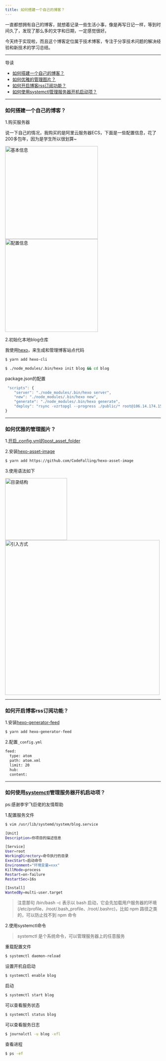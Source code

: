 ```yaml
---
title: 如何搭建一个自己的博客？
---
```

一直都想拥有自己的博客，就想着记录一些生活小事，像是再写日记一样，等到时间久了，发现了那么多的文字和日期，一定感觉很好。

今天终于实现啦，而且这个博客定位属于技术博客，专注于分享技术问题的解决经验和新技术的学习总结。

---

导读

- [如何搭建一个自己的博客？](#a)
- [如何优雅的管理图片？](#b)
- [如何开启博客rss订阅功能？](#c)
- [如何使用systemctl管理服务器开机启动项？](#d)

---

### <span id='a'>如何搭建一个自己的博客？</span>

1.购买服务器

说一下自己的情况，我购买的是阿里云服务器ECS，下面是一些配置信息，花了200多包年，因为是学生所以很划算~

<img src="1.png" width = "300" alt="基本信息"/>
<img src="2.png" width = "300" alt="配置信息"/>

2.初始化本地blog仓库

我使用[hexo](https://github.com/hexojs/hexo)，来生成和管理博客站点代码

``` bash
$ yarn add hexo-cli
```

``` bash
$ ./node_modules/.bin/hexo init blog && cd blog
```
package.json的配置
```javascript
 "scripts": {
    "server": "./node_modules/.bin/hexo server",
    "new": "./node_modules/.bin/hexo new",
    "generate": "./node_modules/.bin/hexo generate",
    "deploy": "rsync -vzrtopgl --progress ./public/* root@106.14.174.157:/root/blog"
}
```

---

### <span id='b'>如何优雅的管理图片？</span>

1.[开启_config.yml的post_asset_folder](https://hexo.io/zh-cn/docs/asset-folders.html)

2.安装[hexo-asset-image](https://github.com/CodeFalling/hexo-asset-image)

``` bash
$ yarn add https://github.com/CodeFalling/hexo-asset-image
```

3.使用语法如下

<img src="3.png" width = "200" alt="目录结构"/>
<img src="4.png" width = "500" alt="引入方式"/>

---

### <span id='c'>如何开启博客rss订阅功能？</span>

1.安装[hexo-generator-feed](https://github.com/hexojs/hexo-generator-feed)

``` bash
$ yarn add hexo-generator-feed
```

2.配置`_config.yml`

``` bash
feed:
  type: atom
  path: atom.xml
  limit: 20
  hub:
  content:
```

---

### <span id='d'>如何使用[systemctl](http://www.ruanyifeng.com/blog/2016/03/systemd-tutorial-part-two.html)管理服务器开机启动项？</span>

ps:感谢李宇飞巨佬的友情帮助

1.配置服务文件

``` bash
$ vim /usr/lib/systemd/system/blog.service
```

``` bash
[Unit]
Description=你项目的描述信息

[Service]
User=root
WorkingDirectory=命令执行的目录
ExecStart=启动命令
Environment="环境变量=xxx"
KillMode=process
Restart=on-failure
RestartSec=16s

[Install]
WantedBy=multi-user.target
```
> 注意那句 /bin/bash -c 表示以 bash 启动，它会先加载用户服务器的环境 (/etc/profile、/root/.bash_profile、/root/.bashrc)，比如 npm 路径之类的，可以防止找不到 npm 命令

2.使用systemctl命令

> systemctl 是个系统命令，可以管理服务器上的任意服务

重载配置文件
``` bash
$ systemctl daemon-reload
```

设置开机自启动
``` bash
$ systemctl enable blog
```

启动
``` bash
$ systemctl start blog
```

可以查看服务状态
``` bash
$ systemctl status blog
```

可以查看服务日志
``` bash
$ journalctl -u blog -xfl 
```

查看进程
``` bash
$ ps -ef
```

